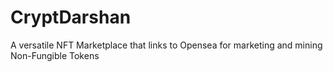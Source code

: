 # CryptDarshan
A versatile NFT Marketplace that links to Opensea for marketing and mining Non-Fungible Tokens
